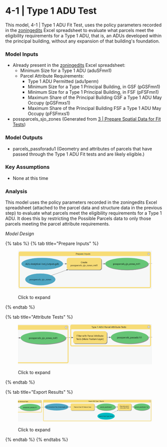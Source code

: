 # 4-1 | Type 1 ADU Test

This model, 4-1 | Type 1 ADU Fit Test, uses the policy parameters recorded in the [zoningedits](../../analysis-preparation/tabular-inputs/#tabular-inputs) Excel spreadsheet to evaluate what parcels meet the eligibility requirements for a Type 1 ADU, that is, an ADUs developed within the principal building, without any expansion of that building's foundation.

### Model Inputs

* Already present in the [zoningedits](../../analysis-preparation/tabular-inputs/) Excel spreadsheet:
  * Minimum Size for a Type 1 ADU (aduSFmn1)
  * Parcel Attribute Requirements:&#x20;
    * Type 1 ADU Permitted (adu1perm)
    * Minimum Size for a Type 1 Principal Building, in GSF (pGSFmn1)
    * Minimum Size for a Type 1 Principal Building, in FSF (pFSFmn1)
    * Maximum Share of the Principal Building GSF a Type 1 ADU May Occupy (pGSFmxs1)
    * Maximum Share of the Principal Building FSF a Type 1 ADU May Occupy (pFSFmxs1)
* possparcels\_sjo\_zones (Generated from [3 | Prepare Spatial Data for Fit Tests](../3-or-prepare-spatial-data-for-fit-tests.md))

### Model Outputs

* parcels\_passforadu1 (Geometry and attributes of parcels that have passed through the Type 1 ADU Fit tests and are likely eligible.)&#x20;

### Key Assumptions

* None at this time

### Analysis

This model uses the policy parameters recorded in the zoningedits Excel spreadsheet (attached to the parcel data and structure data in the previous step) to evaluate what parcels meet the eligibility requirements for a Type 1 ADU. It does this by restricting the Possible Parcels data to only those parcels meeting the parcel attribute requirements.&#x20;

_Model Design_

{% tabs %}
{% tab title="Prepare Inputs" %}
<figure><img src="../../.gitbook/assets/image.png" alt=""><figcaption><p>Click to expand</p></figcaption></figure>
{% endtab %}

{% tab title="Attribute Tests" %}
<figure><img src="../../.gitbook/assets/image (6).png" alt=""><figcaption><p>Click to expand</p></figcaption></figure>
{% endtab %}

{% tab title="Export Results" %}
<figure><img src="../../.gitbook/assets/image (2).png" alt=""><figcaption><p>Click to expand</p></figcaption></figure>
{% endtab %}
{% endtabs %}

